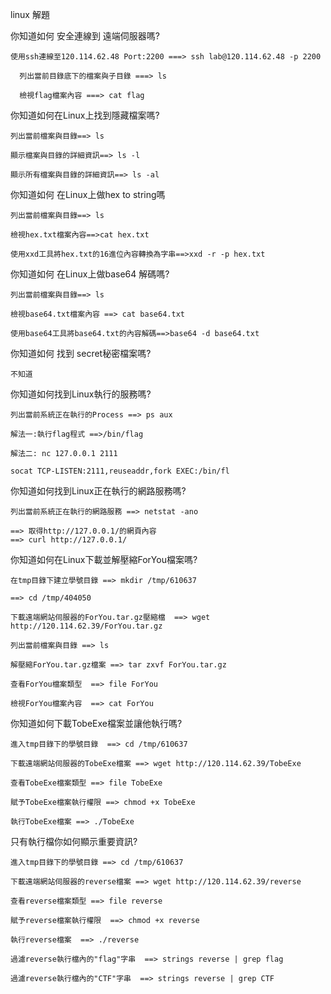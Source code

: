 linux 解題

你知道如何 安全連線到 遠端伺服器嗎?

```
使用ssh連線至120.114.62.48 Port:2200 ===> ssh lab@120.114.62.48 -p 2200

  列出當前目錄底下的檔案與子目錄 ===> ls

  檢視flag檔案內容 ===> cat flag
```


你知道如何在Linux上找到隱藏檔案嗎?

```
列出當前檔案與目錄==> ls

顯示檔案與目錄的詳細資訊==> ls -l

顯示所有檔案與目錄的詳細資訊==> ls -al
```

你知道如何 在Linux上做hex to string嗎

```
列出當前檔案與目錄==> ls

檢視hex.txt檔案內容==>cat hex.txt

使用xxd工具將hex.txt的16進位內容轉換為字串==>xxd -r -p hex.txt
```

你知道如何 在Linux上做base64 解碼嗎?
```
列出當前檔案與目錄==> ls

檢視base64.txt檔案內容 ==> cat base64.txt

使用base64工具將base64.txt的內容解碼==>base64 -d base64.txt
```

你知道如何 找到 secret秘密檔案嗎?
```
不知道
```

你知道如何找到Linux執行的服務嗎?
```
列出當前系統正在執行的Process ==> ps aux

解法一:執行flag程式 ==>/bin/flag

解法二: nc 127.0.0.1 2111

socat TCP-LISTEN:2111,reuseaddr,fork EXEC:/bin/fl
```
你知道如何找到Linux正在執行的網路服務嗎?
```
列出當前系統正在執行的網路服務 ==> netstat -ano

==> 取得http://127.0.0.1/的網頁內容
==> curl http://127.0.0.1/
```

你知道如何在Linux下載並解壓縮ForYou檔案嗎?
```
在tmp目錄下建立學號目錄 ==> mkdir /tmp/610637

==> cd /tmp/404050

下載遠端網站伺服器的ForYou.tar.gz壓縮檔  ==> wget http://120.114.62.39/ForYou.tar.gz

列出當前檔案與目錄 ==> ls
  
解壓縮ForYou.tar.gz檔案 ==> tar zxvf ForYou.tar.gz
    
查看ForYou檔案類型  ==> file ForYou
      
檢視ForYou檔案內容  ==> cat ForYou
```

你知道如何下載TobeExe檔案並讓他執行嗎?

```
進入tmp目錄下的學號目錄  ==> cd /tmp/610637

下載遠端網站伺服器的TobeExe檔案 ==> wget http://120.114.62.39/TobeExe

查看TobeExe檔案類型 ==> file TobeExe

賦予TobeExe檔案執行權限 ==> chmod +x TobeExe

執行TobeExe檔案 ==> ./TobeExe
```

只有執行檔你如何顯示重要資訊?

```
進入tmp目錄下的學號目錄 ==> cd /tmp/610637

下載遠端網站伺服器的reverse檔案 ==> wget http://120.114.62.39/reverse
 
查看reverse檔案類型 ==> file reverse
  
賦予reverse檔案執行權限  ==> chmod +x reverse

執行reverse檔案  ==> ./reverse

過濾reverse執行檔內的"flag"字串  ==> strings reverse | grep flag
  
過濾reverse執行檔內的"CTF"字串  ==> strings reverse | grep CTF
```
